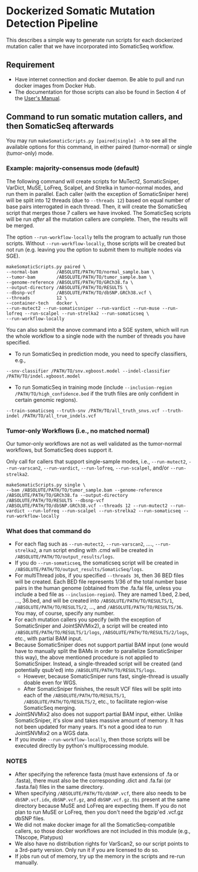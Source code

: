 # Dockerized Somatic Mutation Detection Pipeline

This describes a simple way to generate run scripts for each dockerized mutation caller that we have incorporated into SomaticSeq workflow.

## Requirement
* Have internet connection and docker daemon. Be able to pull and run docker images from Docker Hub.
* The documentation for those scripts can also be found in Section 4 of the [User's Manual](../../docs/Manual.pdf "Documentation").

## Command to run somatic mutation callers, and then SomaticSeq afterwards

You may run ```makeSomaticScripts.py [paired|single] -h``` to see all the available options for this command, in either paired (tumor-normal) or single (tumor-only) mode.

### Example: majority-consensus mode (default)
The following command will create scripts for MuTect2, SomaticSniper, VarDict, MuSE, LoFreq, Scalpel, and Strelka in tumor-normal modes, and run them in parallel. 
Each caller (with the exception of SomaticSniper here) will be split into 12 threads (due to `--threads 12`) based on equal number of base pairs interrogated in each thread.
Then, it will create the SomaticSeq script that merges those 7 callers we have invoked. The SomaticSeq scripts will be run *after* all the mutation callers are complete.
Then, the results will be merged. 

The option `--run-workflow-locally` tells the program to actually run those scripts. 
Without `--run-workflow-locally`, those scripts will be created but not run (e.g. leaving you the option to submit them to multiple nodes via SGE). 

```
makeSomaticScripts.py paired \
--normal-bam       /ABSOLUTE/PATH/TO/normal_sample.bam \
--tumor-bam        /ABSOLUTE/PATH/TO/tumor_sample.bam \
--genome-reference /ABSOLUTE/PATH/TO/GRCh38.fa \
--output-directory /ABSOLUTE/PATH/TO/RESULTS \
--dbsnp-vcf        /ABSOLUTE/PATH/TO/dbSNP.GRCh38.vcf \
--threads          12 \
--container-tech   docker \
--run-mutect2 --run-somaticsniper --run-vardict --run-muse --run-lofreq --run-scalpel --run-strelka2 --run-somaticseq \
--run-workflow-locally
```

You can also submit the anove command into a SGE system, which will run the whole workflow to a single node with the number of threads you have specified. 


* To run SomaticSeq in prediction mode, you need to specify classifiers, e.g.,

```
--snv-classifier /PATH/TO/snv.xgboost.model --indel-classifier /PATH/TO/indel.xgboost.model
```

* To run SomaticSeq in training mode (include `--inclusion-region /PATH/TO/high_confidence.bed` if the truth files are only confident in certain genomic regions).
```
--train-somaticseq --truth-snv /PATH/TO/all_truth_snvs.vcf --truth-indel /PATH/TO/all_true_indels.vcf
```


### Tumor-only Workflows (i.e., no matched normal)
Our tumor-only workflows are not as well validated as the tumor-normal workflows, but SomaticSeq does support it.

Only call for callers that support single-sample modes, i.e., `--run-mutect2`, `--run-varscan2`, `--run-vardict`, `--run-lofreq`, `--run-scalpel`, and/or `--run-strelka2`.

```
makeSomaticScripts.py single \
--bam /ABSOLUTE/PATH/TO/tumor_sample.bam --genome-reference /ABSOLUTE/PATH/TO/GRCh38.fa --output-directory /ABSOLUTE/PATH/TO/RESULTS --dbsnp-vcf /ABSOLUTE/PATH/TO/dbSNP.GRCh38.vcf --threads 12 --run-mutect2 --run-vardict --run-lofreq --run-scalpel --run-strelka2 --run-somaticseq --run-workflow-locally
```


### What does that command do

* For each flag such as `--run-mutect2`, `--run-varscan2`, ...., `--run-strelka2`, a run script ending with .cmd will be created in `/ABSOLUTE/PATH/TO/output_results/logs`. 
* If you do `--run-somaticseq`, the somaticseq script will be created in `/ABSOLUTE/PATH/TO/output_results/SomaticSeq/logs`.
* For multiThread jobs, if you specified `--threads 36`, then 36 BED files will be created. Each BED file represents 1/36 of the total number base pairs in the human genome (obtained from the .fa.fai file, unless you include a bed file as `--inclusion-region`). 
They are named 1.bed, 2.bed, ..., 36.bed, and will be created into `/ABSOLUTE/PATH/TO/RESULTS/1`, `/ABSOLUTE/PATH/TO/RESULTS/2`, ..., and `/ABSOLUTE/PATH/TO/RESULTS/36`. You may, of course, specify any number.
* For each mutation callers you specify (with the exception of SomaticSniper and JointSNVMix2), a script will be created into `/ABSOLUTE/PATH/TO/RESULTS/1/logs`, `/ABSOLUTE/PATH/TO/RESULTS/2/logs`, etc., with partial BAM input.
* Because SomaticSniper does not support partial BAM input (one would have to manually split the BAMs in order to parallelize SomaticSniper this way), the above mentioned procedure is not applied to SomaticSniper. 
Instead, a single-threaded script will be created (and potentially qsub'ed) into `/ABSOLUTE/PATH/TO/RESULTS/logs`.
  * However, because SomaticSniper runs fast, single-thread is usually doable even for WGS.
  * After SomaticSniper finishes, the result VCF files will be split into each of the `/ABSOLUTE/PATH/TO/RESULTS/1`, `/ABSOLUTE/PATH/TO/RESULTS/2`, etc., to facilitate region-wise SomaticSeq merging.
* JointSNVMix2 also does not support partial BAM input, either. Unlike SomaticSniper, it's slow and takes massive amount of memory. It has not been updated for many years. It's not a good idea to run JointSNVMix2 on a WGS data.
* If you invoke `--run-workflow-locally`, then those scripts will be executed directly by python's multiprocessing module.


### NOTES
* After specifying the reference fasta (must have extensions of .fa or .fasta), there must also be the corresponding .dict and .fa.fai (or .fasta.fai) files in the same directory.
* When specifying `/ABSOLUTE/PATH/TO/dbSNP.vcf`, there also needs to be `dbSNP.vcf.idx`, `dbSNP.vcf.gz`, and `dbSNP.vcf.gz.tbi` present at the same directory because MuSE and LoFreq are expecting them. 
If you do not plan to run MuSE or LoFreq, then you don't need the bgzip'ed .vcf.gz dbSNP files.
* We did not make docker image for all the SomaticSeq-compatible callers, so those docker workflows are not included in this module (e.g., TNscope, Platypus)
* We also have no distribution rights for VarScan2, so our script points to a 3rd-party version. Only run it if you are licensed to do so.
* If jobs run out of memory, try up the memory in the scripts and re-run manually.
